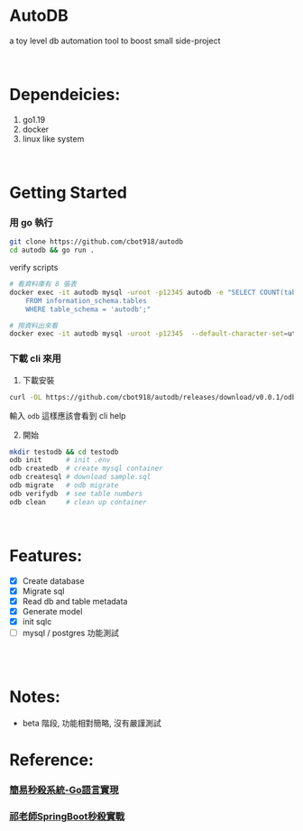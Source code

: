 # AutoDB
a toy level db automation tool to boost small side-project

</br>

# Dependeicies:
1. go1.19
2. docker
2. linux like system

</br>

# Getting Started
### 用 go 執行
```bash
git clone https://github.com/cbot918/autodb
cd autodb && go run .
```
verify scripts
```bash
# 看資料庫有 8 張表
docker exec -it autodb mysql -uroot -p12345 autodb -e "SELECT COUNT(table_name)
	FROM information_schema.tables
	WHERE table_schema = 'autodb';"
```
```bash
# 撈資料出來看
docker exec -it autodb mysql -uroot -p12345  --default-character-set=utf8 autodb -e "SELECT * FROM t_goods;"
```

### 下載 cli 來用
1. 下載安裝
```bash
curl -OL https://github.com/cbot918/autodb/releases/download/v0.0.1/odb && sudo chmod +x odb && sudo mv odb /usr/local/bin
```
輸入 `odb` 這樣應該會看到 cli help

2. 開始
```bash
mkdir testodb && cd testodb
odb init      # init .env
odb createdb  # create mysql container
odb createsql # download sample.sql
odb migrate   # odb migrate
odb verifydb  # see table numbers
odb clean     # clean up container
```

</br>

# Features:
- [x] Create database
- [x] Migrate sql
- [x] Read db and table metadata
- [x] Generate model
- [x] init sqlc
- [ ] mysql / postgres 功能測試

</br>


</br>

# Notes:
- beta 階段, 功能相對簡略, 沒有嚴謹測試

# Reference:
### [簡易秒殺系統-Go語言實現](https://github.com/Nobodiesljh/seckill-golang)

### [祁老師SpringBoot秒殺實戰](https://www.bilibili.com/video/BV1i84y1i7zF?p=2&spm_id_from=pageDriver&vd_source=5e33dcdca19327cd3f2787b83dddbd6c)